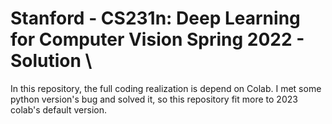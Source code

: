 # Stanford - CS231n: Deep Learning for Computer Vision Spring 2022 - Solution \
In this repository, the full coding realization is depend on Colab. I met some python version's bug and solved it, so this repository fit more to 2023 colab's default version.
